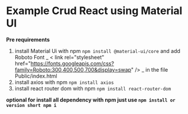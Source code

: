 # Example Crud React using Material UI

**Pre requirements** 

1. install Material Ui with npm ```npm install @material-ui/core``` and add Roboto Font
 _ <  link rel="stylesheet" href="https://fonts.googleapis.com/css?family=Roboto:300,400,500,700&display=swap" /> _ in the file Public/index.html
2. install axios with npm ```npm install axios``` 
3. install react router dom  with npm ```npm install react-router-dom```


**optional for install all dependency with npm just use ```npm install or version short npm i```**


 
